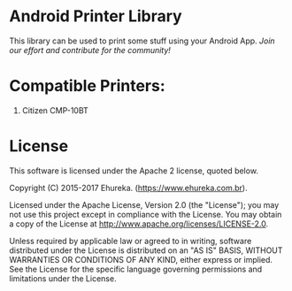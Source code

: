 # Android Printer Library
This library can be used to print some stuff using your Android App.
*Join our effort and contribute for the community!*

# Compatible Printers:
1. Citizen CMP-10BT

# License

This software is licensed under the Apache 2 license, quoted below.

Copyright (C) 2015-2017 Ehureka. (https://www.ehureka.com.br).

Licensed under the Apache License, Version 2.0 (the "License"); you may not use this project except in compliance with the License. You may obtain a copy of the License at http://www.apache.org/licenses/LICENSE-2.0.

Unless required by applicable law or agreed to in writing, software distributed under the License is distributed on an "AS IS" BASIS, WITHOUT WARRANTIES OR CONDITIONS OF ANY KIND, either express or implied. See the License for the specific language governing permissions and limitations under the License.
